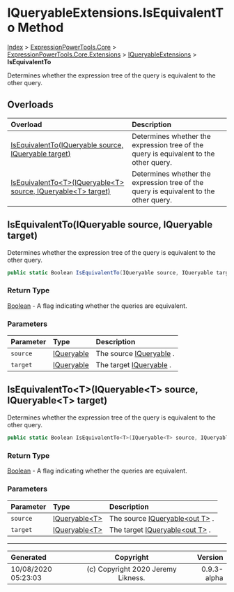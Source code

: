 ﻿# IQueryableExtensions.IsEquivalentTo Method

[Index](../index.md) > [ExpressionPowerTools.Core](ExpressionPowerTools.Core.a.md) > [ExpressionPowerTools.Core.Extensions](ExpressionPowerTools.Core.Extensions.n.md) > [IQueryableExtensions](ExpressionPowerTools.Core.Extensions.IQueryableExtensions.cs.md) > **IsEquivalentTo**

Determines whether the expression tree of the query is equivalent to the other query.

## Overloads

| Overload | Description |
| :-- | :-- |
| [IsEquivalentTo(IQueryable source, IQueryable target)](#isequivalenttoiqueryable-source-iqueryable-target) | Determines whether the expression tree of the query is equivalent to the other query. |
| [IsEquivalentTo&lt;T>(IQueryable&lt;T> source, IQueryable&lt;T> target)](#isequivalenttotiqueryablet-source-iqueryablet-target) | Determines whether the expression tree of the query is equivalent to the other query. |
## IsEquivalentTo(IQueryable source, IQueryable target)

Determines whether the expression tree of the query is equivalent to the other query.

```csharp
public static Boolean IsEquivalentTo(IQueryable source, IQueryable target)
```

### Return Type

 [Boolean](https://docs.microsoft.com/dotnet/api/system.boolean)  - A flag indicating whether the queries are equivalent.

### Parameters

| Parameter | Type | Description |
| :-- | :-- | :-- |
| `source` | [IQueryable](https://docs.microsoft.com/dotnet/api/system.linq.iqueryable) | The source [IQueryable](https://docs.microsoft.com/dotnet/api/system.linq.iqueryable) . |
| `target` | [IQueryable](https://docs.microsoft.com/dotnet/api/system.linq.iqueryable) | The target [IQueryable](https://docs.microsoft.com/dotnet/api/system.linq.iqueryable) . |


## IsEquivalentTo&lt;T>(IQueryable&lt;T> source, IQueryable&lt;T> target)

Determines whether the expression tree of the query is equivalent to the other query.

```csharp
public static Boolean IsEquivalentTo<T>(IQueryable<T> source, IQueryable<T> target)
```

### Return Type

 [Boolean](https://docs.microsoft.com/dotnet/api/system.boolean)  - A flag indicating whether the queries are equivalent.

### Parameters

| Parameter | Type | Description |
| :-- | :-- | :-- |
| `source` | [IQueryable&lt;T>](https://docs.microsoft.com/dotnet/api/system.linq.iqueryable-1) | The source [IQueryable&lt;out T>](https://docs.microsoft.com/dotnet/api/system.linq.iqueryable-1) . |
| `target` | [IQueryable&lt;T>](https://docs.microsoft.com/dotnet/api/system.linq.iqueryable-1) | The target [IQueryable&lt;out T>](https://docs.microsoft.com/dotnet/api/system.linq.iqueryable-1) . |



---

| Generated | Copyright | Version |
| :-- | :-: | --: |
| 10/08/2020 05:23:03 | (c) Copyright 2020 Jeremy Likness. | 0.9.3-alpha |
